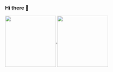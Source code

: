 ### Hi there 👋

<!--
**bushiyi/bushiyi** is a ✨ _special_ ✨ repository because its `README.md` (this file) appears on your GitHub profile.

Here are some ideas to get you started:

- 🔭 I’m currently working on ...
- 🌱 I’m currently learning ...
- 👯 I’m looking to collaborate on ...
- 🤔 I’m looking for help with ...
- 💬 Ask me about ...
- 📫 How to reach me: ...
- 😄 Pronouns: ...
- ⚡ Fun fact: ...
-->




<a href="https://github.com/search?o=desc&q=author%3Abushiyi&s=committer-date&type=Commits">
  <img align="center" height = "167" src="https://github-readme-stats.vercel.app/api?username=bushiyi&count_private=true&show_icons=true&theme=noctis_minimus&hide=contribs&include_all_commits=true" />
</a>
<a href="https://github.com/bushiyi?tab=repositories">
  <img align="center" height = "167" src="https://github-readme-stats.vercel.app/api/top-langs/?username=bushiyi&count_private=true&layout=compact&theme=noctis_minimus" />
</a>
